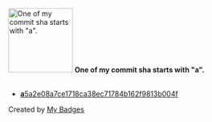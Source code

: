 <img src="https://github.com/my-badges/my-badges/blob/master/src/all-badges/abc-commit/a-commit.png?raw=true" alt="One of my commit sha starts with &quot;a&quot;." title="One of my commit sha starts with &quot;a&quot;." width="128">
<strong>One of my commit sha starts with &quot;a&quot;.</strong>
<br><br>

- <a href="https://github.com/ShutdownRepo/smartbrute/commit/a5a2e08a7ce1718ca38ec71784b162f9813b004f"><strong>a</strong>5a2e08a7ce1718ca38ec71784b162f9813b004f</a>


Created by <a href="https://github.com/my-badges/my-badges">My Badges</a>